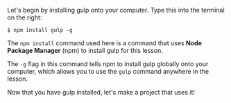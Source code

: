 Let's begin by installing gulp onto your computer. Type this into the terminal on the right:

```
$ npm install gulp -g
```

The `npm install` command  used here is a command that uses **Node Package Manager** (npm) to install gulp for this lesson. 

The `-g` flag in this command tells npm to install gulp globally onto your computer, which allows you to use the `gulp` command anywhere in the lesson. 

Now that you have gulp installed, let's make a project that uses it!  